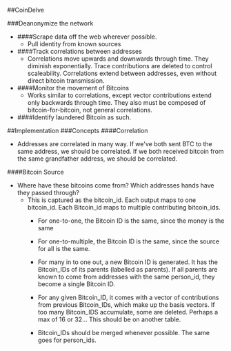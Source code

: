 ##CoinDelve

###Deanonymize the network
  - ####Scrape data off the web wherever possible.
    - Pull identity from known sources
  - ####Track correlations between addresses
    - Correlations move upwards and downwards through time.  They diminish exponentially.  Trace contributions are deleted to control scaleability.  Correlations extend between addresses, even without direct bitcoin transmission.
  - ####Monitor the movement of Bitcoins
    - Works similar to correlations, except vector contributions extend only backwards through time.  They also must be composed of bitcoin-for-bitcoin, not general correlations.
  - ####Identify laundered Bitcoin as such.



##Implementation
###Concepts
####Correlation
  - Addresses are correlated in many way.  If we've both sent BTC to the same address, we should be correlated.  If we both received bitcoin from the same grandfather address, we should be correlated.  

####Bitcoin Source
  - Where have these bitcoins come from?  Which addresses hands have they passed through?
    - This is captured as the bitcoin_id.  Each output maps to one bitcoin_id.  Each Bitcoin_id maps to multiple contributing bitcoin_ids.  
      - For one-to-one, the Bitcoin ID is the same, since the money is the same
      - For one-to-multiple, the Bitcoin ID is the same, since the source for all is the same.
      - For many in to one out, a new Bitcoin ID is generated.  It has the Bitcoin_IDs of its parents (labelled as parents).  If all parents are known to come from addresses with the same person_id, they become a single Bitcoin ID.  
      - For any given Bitcoin_ID, it comes with a vector of contributions from previous Bitcoin_IDs, which make up the basis vectors.  If too many Bitcoin_IDS accumulate, some are deleted.  Perhaps a max of 16 or 32...  This should be on another table.

      - Bitcoin_IDs should be merged whenever possible.  The same goes for person_ids.  
